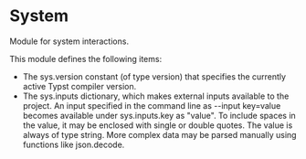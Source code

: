 # System

Module for system interactions.

This module defines the following items:

- The sys.version constant (of type version) that specifies the currently active Typst compiler version.
- The sys.inputs dictionary, which makes external inputs available to the project. An input specified in the command line as --input key=value becomes available under sys.inputs.key as "value". To include spaces in the value, it may be enclosed with single or double quotes. The value is always of type string. More complex data may be parsed manually using functions like json.decode.

